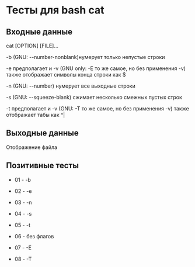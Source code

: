 # Тесты для bash cat

## Входные данные

cat [OPTION] [FILE]...

-b (GNU: --number-nonblank)нумерует только непустые строки

-e предполагает и -v (GNU only: -E то же самое, но без применения -v) также отображает символы конца строки как $

-n (GNU: --number) нумерует все выходные строки

-s (GNU: --squeeze-blank) сжимает несколько смежных пустых строк

-t предполагает и -v (GNU: -T то же самое, но без применения -v) также отображает табы как ^|
    
## Выходные данные

Отображение файла

## Позитивные тесты

* 01 - -b

* 02 - -e
 
* 03 - -n

* 04 - -s

* 05 - -t

* 06 - без флагов

* 07 - -E

* 08 - -T

